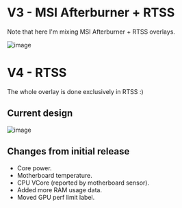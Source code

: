 # V3 - MSI Afterburner + RTSS
Note that here I'm mixing MSI Afterburner + RTSS overlays.

![image](https://github.com/user-attachments/assets/b05daf0e-d346-4fa8-94de-c3a069d88b43)


# V4 - RTSS
The whole overlay is done exclusively in RTSS :)

## Current design
![image](https://github.com/user-attachments/assets/037a289a-dadd-4207-b5cd-068ae09d02c5)

## Changes from initial release
- Core power.
- Motherboard temperature.
- CPU VCore (reported by motherboard sensor).
- Added more RAM usage data.
- Moved GPU perf limit label.
